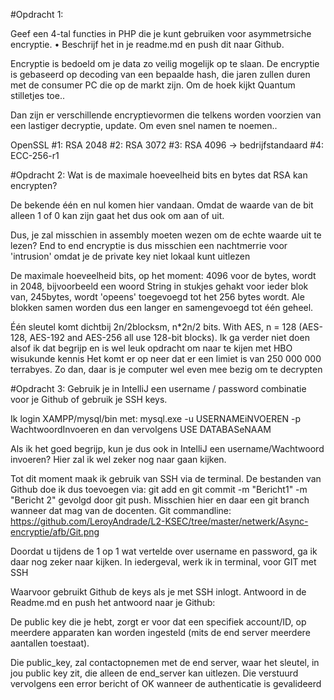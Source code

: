 #Opdracht 1:

Geef een 4-tal functies in PHP die je kunt gebruiken
voor asymmetrsiche encryptie.
• Beschrijf het in je readme.md en push dit naar Github.

Encryptie is bedoeld om je data zo veilig mogelijk op te slaan.
De encryptie is gebaseerd op decoding van een bepaalde hash, die jaren zullen duren met de
consumer PC die op de markt zijn. Om de hoek kijkt Quantum stilletjes toe..

Dan zijn er verschillende encryptievormen die telkens worden voorzien van een lastiger decryptie, update. Om even snel namen te noemen..

OpenSSL 
#1: RSA 2048
#2: RSA 3072
#3: RSA 4096 -> bedrijfstandaard
#4: ECC-256-r1



#Opdracht 2:
Wat is de maximale hoeveelheid bits en bytes dat RSA kan encrypten?

De bekende één en nul komen hier vandaan. Omdat de waarde van de bit alleen  1 of 0 kan zijn gaat het dus ook om aan of uit.

Dus, je zal misschien in assembly moeten wezen om de echte waarde uit te lezen?
End to end encryptie is dus misschien een nachtmerrie voor 'intrusion' omdat je de private key niet lokaal kunt uitlezen

De maximale hoeveelheid bits, op het moment: 4096
voor de bytes, wordt in 2048, bijvoorbeeld een woord String in stukjes gehakt
voor ieder blok van, 245bytes, wordt 'opeens' toegevoegd tot het 256 bytes wordt.
Ale blokken samen worden dus een langer en samengevoegd tot één geheel.

Één sleutel komt dichtbij 2n/2blocksm, n*2n/2 bits. With AES, n = 128 (AES-128, AES-192 and AES-256 all use 128-bit blocks).
    Ik ga verder niet doen alsof ik dat begrijp en is wel leuk opdracht om naar te kijen met HBO wisukunde kennis
Het komt er op neer dat er een limiet is van 250 000 000 terrabyes.
Zo dan, daar is je computer wel even mee bezig om te decrypten



#Opdracht 3:
Gebruik je in IntelliJ een username / password combinatie voor je Github of gebruik je SSH keys.

Ik login XAMPP/mysql/bin met: mysql.exe -u USERNAMEiNVOEREN -p WachtwoordInvoeren en dan vervolgens USE DATABASeNAAM

Als ik het goed begrijp, kun je dus ook in IntelliJ een username/Wachtwoord invoeren? Hier zal ik wel zeker nog naar gaan kijken.

Tot dit moment maak ik gebruik van SSH via de terminal. De bestanden van Github doe ik dus toevoegen via: git add <padNaarFolder> en git commit -m "Bericht1" -m "Bericht 2"   gevolgd door git push.   Misschien hier en daar een  git branch  wanneer dat mag van de docenten.
Git commandline: https://github.com/LeroyAndrade/L2-KSEC/tree/master/netwerk/Async-encryptie/afb/Git.png
    
Doordat u tijdens de 1 op 1 wat vertelde over username en password, ga ik daar nog zeker naar kijken. In iedergeval, werk ik in terminal, voor GIT met SSH


Waarvoor gebruikt Github de keys als je met SSH inlogt. Antwoord in de Readme.md en push het antwoord naar je Github:

De public key die je hebt, zorgt er voor dat een specifiek account/ID, op meerdere apparaten kan worden ingesteld (mits de end server meerdere aantallen toestaat).

Die public_key, zal contactopnemen met de end server, waar het sleutel, in jou public key zit, die alleen de end_server kan uitlezen. Die verstuurd vervolgens een error bericht of OK wanneer de authenticatie is gevalideerd
